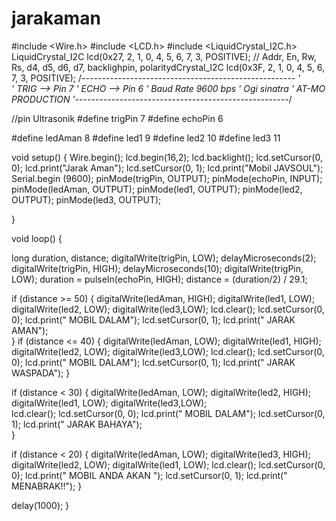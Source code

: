 # jarakaman


#include <Wire.h>
#include <LCD.h>
#include <LiquidCrystal_I2C.h>
LiquidCrystal_I2C lcd(0x27, 2, 1, 0, 4, 5, 6, 7, 3, POSITIVE); // Addr, En, Rw, Rs, d4, d5, d6, d7, backlighpin, polaritydCrystal_I2C lcd(0x3F, 2, 1, 0, 4, 5, 6, 7, 3, POSITIVE);
/*-----------------------------------------------------
'     
'     TRIG --> Pin 7
'     ECHO --> Pin 6
'     Baud Rate 9600 bps
'     Ogi sinatra
'     AT-MO PRODUCTION
'-----------------------------------------------------*/

//pin Ultrasonik
#define trigPin 7
#define echoPin 6

#define ledAman 8
#define led1 9
#define led2 10
#define led3 11



void setup() {
  Wire.begin();
  lcd.begin(16,2);
  lcd.backlight();
  lcd.setCursor(0, 0);
  lcd.print("Jarak Aman");
  lcd.setCursor(0, 1);
  lcd.print("Mobil JAVSOUL");
  Serial.begin (9600);
  pinMode(trigPin, OUTPUT);
  pinMode(echoPin, INPUT);
  pinMode(ledAman, OUTPUT);
  pinMode(led1, OUTPUT);
  pinMode(led2, OUTPUT);
  pinMode(led3, OUTPUT);
 
}

void loop() {
  
  long duration, distance;
  digitalWrite(trigPin, LOW); 
  delayMicroseconds(2);
  digitalWrite(trigPin, HIGH);
  delayMicroseconds(10);
  digitalWrite(trigPin, LOW);
  duration = pulseIn(echoPin, HIGH);
  distance = (duration/2) / 29.1;
 

  if (distance >= 50) 
  {
    digitalWrite(ledAman, HIGH);
      digitalWrite(led1, LOW);
      digitalWrite(led2, LOW);
      digitalWrite(led3,LOW);
      lcd.clear();
      lcd.setCursor(0, 0);
      lcd.print("   MOBIL DALAM");
      lcd.setCursor(0, 1);
      lcd.print("   JARAK AMAN");      
  }
  if (distance <= 40) 
  {
      digitalWrite(ledAman, LOW);
      digitalWrite(led1, HIGH);
      digitalWrite(led2, LOW);
      digitalWrite(led3,LOW);
      lcd.clear();
      lcd.setCursor(0, 0);
      lcd.print("   MOBIL DALAM");
      lcd.setCursor(0, 1);
      lcd.print(" JARAK WASPADA");
  }
  
  if (distance < 30) {
      digitalWrite(ledAman, LOW);
      digitalWrite(led2, HIGH);
      digitalWrite(led1, LOW);
      digitalWrite(led3,LOW);      
      lcd.clear();
      lcd.setCursor(0, 0);
      lcd.print("   MOBIL DALAM");
      lcd.setCursor(0, 1);
      lcd.print("  JARAK BAHAYA");      
  }
   
  if (distance < 20) {
    digitalWrite(ledAman, LOW);
    digitalWrite(led3, HIGH);
    digitalWrite(led2, LOW);
    digitalWrite(led1, LOW);
    lcd.clear();
    lcd.setCursor(0, 0);
    lcd.print(" MOBIL ANDA AKAN ");
    lcd.setCursor(0, 1);
    lcd.print("   MENABRAK!!");
} 
 
  delay(1000);
}
